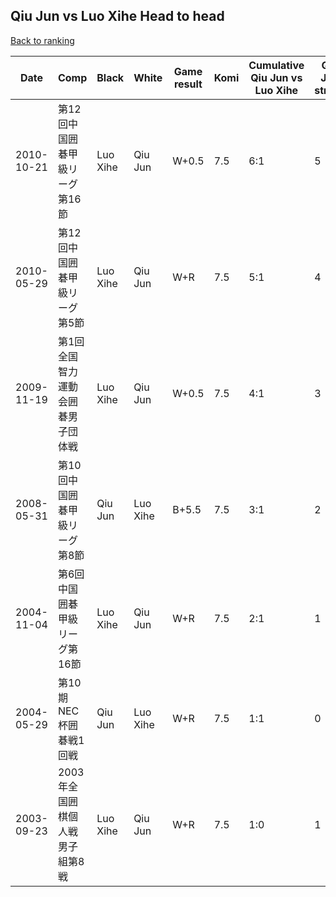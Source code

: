 ## Qiu Jun vs Luo Xihe Head to head

[Back to ranking](../../index.md)




| **Date** | **Comp** | **Black** | **White** | **Game result** | **Komi** | **Cumulative Qiu Jun vs Luo Xihe** | **Qiu Jun streak** | **Luo Xihe streak** | 
| --- | --- | --- | --- | --- | --- | --- | --- | --- |
| 2010-10-21 | 第12回中国囲碁甲級リーグ第16節 | Luo Xihe | Qiu Jun | W+0.5 | 7.5 | 6:1 | 5 | 0 | 
| 2010-05-29 | 第12回中国囲碁甲級リーグ第5節 | Luo Xihe | Qiu Jun | W+R | 7.5 | 5:1 | 4 | 0 | 
| 2009-11-19 | 第1回全国智力運動会囲碁男子団体戦 | Luo Xihe | Qiu Jun | W+0.5 | 7.5 | 4:1 | 3 | 0 | 
| 2008-05-31 | 第10回中国囲碁甲級リーグ第8節 | Qiu Jun | Luo Xihe | B+5.5 | 7.5 | 3:1 | 2 | 0 | 
| 2004-11-04 | 第6回中国囲碁甲級リーグ第16節 | Luo Xihe | Qiu Jun | W+R | 7.5 | 2:1 | 1 | 0 | 
| 2004-05-29 | 第10期NEC杯囲碁戦1回戦 | Qiu Jun | Luo Xihe | W+R | 7.5 | 1:1 | 0 | 1 | 
| 2003-09-23 | 2003年全国囲棋個人戦男子組第8戦 | Luo Xihe | Qiu Jun | W+R | 7.5 | 1:0 | 1 | 0 |




